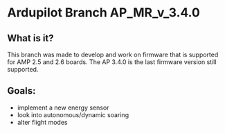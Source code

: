 # Ardupilot Branch AP_MR_v_3.4.0

## What is it? ##

This branch was made to develop and work on firmware that is supported for AMP 2.5 and 2.6 boards. 
The AP 3.4.0 is the last firmware version still supported.

## Goals: ##

- implement a new energy sensor 
- look into autonomous/dynamic soaring 
- alter flight modes 
